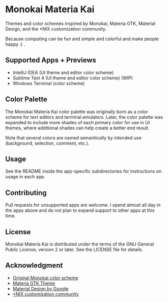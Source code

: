 # Monokai Materia Kai

Themes and color schemes inspired by Monokai, Materia GTK, Material Design, and the \*NIX customization community.

Because computing can be fun and simple and colorful and make people happy :) .

## Supported Apps + Previews
- IntelliJ IDEA (UI theme and editor color scheme)
- Sublime Text 4 (UI theme and editor color scheme) (WIP)
- Windows Terminal (color scheme)

## Color Palette
The Monokai Materia Kai color palette was originally born as a color scheme for text editors and terminal emulators. Later, the color palette was expanded to include more shades of each primary color for use in UI themes, where additional shades can help create a better end result.

Note that several colors are named semantically by intended use (background, selection, comment, etc.).

## Usage
See the README inside the app-specific subdirectories for instructions on usage in each app.

## Contributing
Pull requests for unsupported apps are welcome. I spend almost all day in the apps above and do not plan to expand support to other apps at this time.

## License
Monokai Materia Kai is distributed under the terms of the GNU General Public License, version 2 or later. See the LICENSE file for details.

## Acknowledgment
- [Original Monokai color scheme](https://monokai.pro/)
- [Materia GTK Theme](https://github.com/nana-4/materia-theme)
- [Material Design by Google](https://material.io/)
- [\*NIX customization community](https://www.reddit.com/r/unixporn/)
